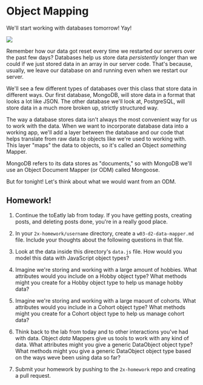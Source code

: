 # Object Mapping

We'll start working with databases tomorrow! Yay!

![](http://giphy.com/gifs/community-annie-D76YOxpdvXne8)

Remember how our data got reset every time we restarted our servers over the past few days? Databases help us store data *persistently* longer than we could if we just stored data in an array in our server code. That's because, usually, we leave our database on and running even when we restart our server.  

We'll see a few different types of databases over this class that store data in different ways. Our first database, MongoDB, will store data in a format that looks a lot like JSON. The other database we'll look at, PostgreSQL, will store data in a much more broken up, strictly structured way.  

The way a database stores data isn't always the most convenient way for us to work with the data.  When we want to incorporate database data into a working app, we'll add a layer between the database and our code that helps translate from raw data to objects like we're used to working with. This layer "maps" the data to objects, so it's called an Object _something_ Mapper.

MongoDB refers to its data stores as "documents," so with MongoDB we'll use an Object Document Mapper (or ODM) called Mongoose. 

But for tonight!  Let's think about what we would want from an ODM. 

## Homework!

1. Continue the toEatly lab from today. If you have getting posts, creating posts, and deleting posts done, you're in a really good place. 

1. In your `2x-homework/username` directory, create a `w03-d2-data-mapper.md` file.  Include your thoughts about the following questions in that file.

1. Look at the data inside this directory's `data.js` file.  How would you model this data with JavaScript object types?

1. Imagine we're storing and working with a large amount of hobbies.  What attributes would you include on a Hobby object type?  What methods might you create for a Hobby object type to help us manage hobby data?

1. Imagine we're storing and working with a large maount of cohorts.  What attributes would you include in a Cohort object type?  What methods might you create for a Cohort object type to help us manage cohort data?

1. Think back to the lab from today and to other interactions you've had with data. Object _data_ Mappers give us tools to work with any kind of data.  What attributes might you give a generic DataObject object type?  What methods might you give a generic DataObject object type based on the ways weve been using data so far?

1. Submit your homework by pushing to the `2x-homework` repo and creating a pull request.
